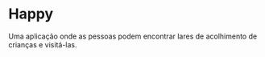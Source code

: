 # Happy
Uma aplicação onde as pessoas podem encontrar lares de acolhimento de crianças e visitá-las.
